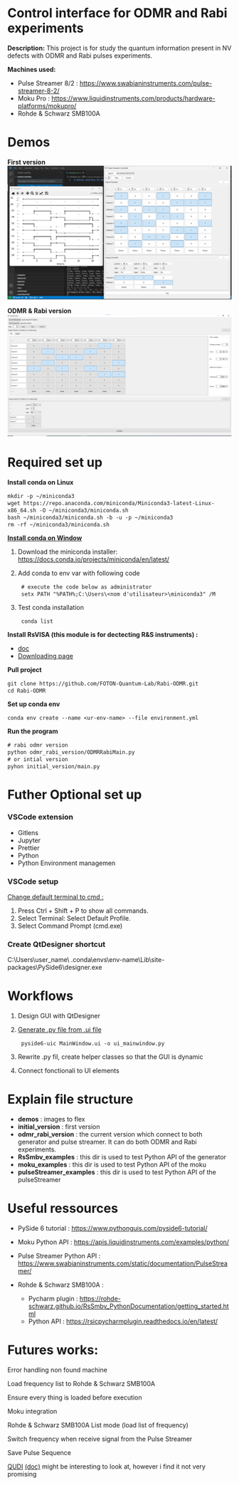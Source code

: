 # Control interface for ODMR and Rabi experiments

**Description:** This project is for study the quantum information present in NV defects with ODMR and Rabi pulses experiments.

**Machines used:**
+ Pulse Streamer 8/2 : https://www.swabianinstruments.com/pulse-streamer-8-2/
+ Moku Pro : https://www.liquidinstruments.com/products/hardware-platforms/mokupro/
+ Rohde & Schwarz SMB100A
# Demos

**First version**
![](demos/demos_basic.png)

**ODMR & Rabi version**
![](demos/rabi_odmr.png)
# Required set up

**Install conda on Linux**

    mkdir -p ~/miniconda3
    wget https://repo.anaconda.com/miniconda/Miniconda3-latest-Linux-x86_64.sh -O ~/miniconda3/miniconda.sh
    bash ~/miniconda3/miniconda.sh -b -u -p ~/miniconda3
    rm -rf ~/miniconda3/miniconda.sh

**[Install conda on Window](https://docs.conda.io/projects/conda/en/latest/user-guide/install/windows.html)**

1. Download the miniconda installer: https://docs.conda.io/projects/miniconda/en/latest/

2. Add conda to env var with following code

        # execute the code below as administrator
        setx PATH "%PATH%;C:\Users\<nom d'utilisateur>\miniconda3" /M

3. Test conda installation

        conda list

**Install RsVISA (this module is for dectecting R&S instruments) :** 

+ [doc](https://scdn.rohde-schwarz.com/ur/pws/dl_downloads/dl_application/application_notes/1dc02___rs_v/1DC02_2e_RS_VISA.pdf)
+ [Downloading page](https://www.rohde-schwarz.com/fr/applications/r-s-visa-note-d-application_56280-148812.html)

**Pull project**

    git clone https://github.com/FOTON-Quantum-Lab/Rabi-ODMR.git
    cd Rabi-ODMR

**Set up conda env**

    conda env create --name <ur-env-name> --file environment.yml

**Run the program**

    # rabi odmr version 
    python odmr_rabi_version/ODMRRabiMain.py
    # or intial version
    pyhon initial_version/main.py

# Futher Optional set up

### VSCode extension
+ Gitlens
+ Jupyter
+ Prettier
+ Python
+ Python Environment managemen

### VSCode setup

[Change default terminal to cmd :](https://stackoverflow.com/questions/42729130/visual-studio-code-how-to-switch-from-powershell-exe-to-cmd-exe)
1. Press Ctrl + Shift + P to show all commands.
2. Select Terminal: Select Default Profile.
3. Select Command Prompt (cmd.exe)
### Create QtDesigner shortcut
C:\Users\user_name\ .conda\envs\env-name\Lib\site-packages\PySide6\designer.exe

# Workflows 
1. Design GUI with QtDesigner
2. [Generate .py file from .ui file](https://stackoverflow.com/questions/69077280/converting-ui-file-into-py-using-pyside6)

        pyside6-uic MainWindow.ui -o ui_mainwindow.py
3. Rewrite .py fil, create helper classes so that the GUI is dynamic
4. Connect fonctionali to UI elements
# Explain file structure

+ **demos** : images to flex
+ **initial_version** : first version
+ **odmr_rabi_version** : the current version which connect to both generator and pulse streamer. It can do both ODMR and Rabi experiments.
+ **RsSmbv_examples** : this dir is used to test Python API of the generator
+ **moku_examples** : this dir is used to test Python API of the moku
+ **pulseStreamer_examples** : this dir is used to test Python API of the pulseStreamer
# Useful ressources
+ PySide 6 tutorial : https://www.pythonguis.com/pyside6-tutorial/

+ Moku Python API : https://apis.liquidinstruments.com/examples/python/

+ Pulse Streamer Python API : https://www.swabianinstruments.com/static/documentation/PulseStreamer/

+ Rohde & Schwarz SMB100A : 
    + Pycharm plugin : https://rohde-schwarz.github.io/RsSmbv_PythonDocumentation/getting_started.html
    + Python API : https://rsicpycharmplugin.readthedocs.io/en/latest/ 
# Futures works:

Error handling non found machine 

Load frequency list to Rohde & Schwarz SMB100A 

Ensure every thing is loaded before execution

Moku integration

Rohde & Schwarz SMB100A List mode (load list of frequency)

Switch frequency when receive signal from the Pulse Streamer

Save Pulse Sequence

[QUDI](https://github.com/Ulm-IQO/qudi-core) [(doc)](https://ulm-iqo.github.io/qudi-core/s) might be interesting to look at, however i find it not very promising
